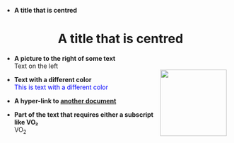 - **A title that is centred**  
  <h1 align="center">A title that is centred</h1>

- **A picture to the right of some text**  
  Text on the left  
  <img src="image.png" align="right" width="150">

- **Text with a different color**  
  <span style="color:blue">This is text with a different color</span>

- **A hyper-link to [another document](readme.md)**  

- **Part of the text that requires either a subscript like VO₂**  
  VO<sub>2</sub>
